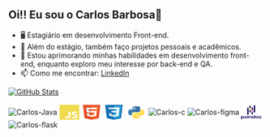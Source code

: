 ## Oi!! Eu sou o Carlos Barbosa👋
- 🖥️ Estagiário em desenvolvimento Front-end.
- 🔭 Além do estágio, também faço projetos pessoais e acadêmicos.
- 🌱 Estou aprimorando minhas habilidades em desenvolvimento front-end, enquanto exploro meu interesse por back-end e QA.
- 📫 Como me encontrar: [LinkedIn](https://www.linkedin.com/in/carlos-barbosa-7b9758260/) 

<div>
  <a href="https://github.com/carlosqbarbosa">
    <img height="180em" src="https://github-readme-stats.vercel.app/api?username=carlosqbarbosa&show_icons=true&hide=contribs,prs&cache_seconds=86400&theme=radical" alt="GitHub Stats" />
  </a>
</div>

<div style="display: inline_block"><br>
  
  <img align="center" alt="Carlos-Java" height="30" width="40" src="https://cdn.jsdelivr.net/gh/devicons/devicon@latest/icons/java/java-original-wordmark.svg" />
          
  <img align="center" alt="Carlos-Js" height="30" width="40" src="https://raw.githubusercontent.com/devicons/devicon/master/icons/javascript/javascript-plain.svg">
  
  <img align="center" alt="Carlos-HTML" height="30" width="40" src="https://raw.githubusercontent.com/devicons/devicon/master/icons/html5/html5-original.svg">
  
  <img align="center" alt="Carlos-CSS" height="30" width="40" src="https://raw.githubusercontent.com/devicons/devicon/master/icons/css3/css3-original.svg">
  
  <img align="center" alt="Carlos-Python" height="30" width="40" src="https://raw.githubusercontent.com/devicons/devicon/master/icons/python/python-original.svg">
 
 <img align="center" alt="Carlos-c" height="30" width="40" src="https://cdn.jsdelivr.net/gh/devicons/devicon@latest/icons/c/c-original.svg" />

 <img align="center" alt="Carlos-figma" height="30" width="40" src="https://cdn.jsdelivr.net/gh/devicons/devicon@latest/icons/figma/figma-original.svg" />

 <img align="center" alt="Carlos-Pandas" height="30" width="40" src="https://raw.githubusercontent.com/devicons/devicon/ca28c779441053191ff11710fe24a9e6c23690d6/icons/pandas/pandas-original-wordmark.svg" />

 <img align="center" alt="Carlos-flask" height="30" width="40"  src="https://cdn.jsdelivr.net/gh/devicons/devicon@latest/icons/flask/flask-original.svg" />
</div>
